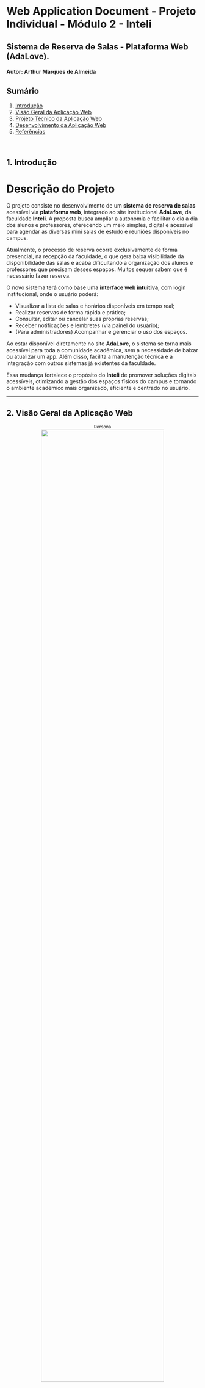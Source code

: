 # Web Application Document - Projeto Individual - Módulo 2 - Inteli

## Sistema de Reserva de Salas - Plataforma Web (AdaLove).

#### **Autor:** Arthur Marques de Almeida

## Sumário

1. [Introdução](#c1)  
2. [Visão Geral da Aplicação Web](#c2)  
3. [Projeto Técnico da Aplicação Web](#c3)  
4. [Desenvolvimento da Aplicação Web](#c4)  
5. [Referências](#c5)  

<br>

## <a name="c1"></a>1. Introdução 
# Descrição do Projeto

O projeto consiste no desenvolvimento de um **sistema de reserva de salas** acessível via **plataforma web**, integrado ao site institucional **AdaLove**, da faculdade **Inteli**. A proposta busca ampliar a autonomia e facilitar o dia a dia dos alunos e professores, oferecendo um meio simples, digital e acessível para agendar as diversas mini salas de estudo e reuniões disponíveis no campus.

Atualmente, o processo de reserva ocorre exclusivamente de forma presencial, na recepção da faculdade, o que gera baixa visibilidade da disponibilidade das salas e acaba dificultando a organização dos alunos e professores que precisam desses espaços. Muitos sequer sabem que é necessário fazer reserva.

O novo sistema terá como base uma **interface web intuitiva**, com login institucional, onde o usuário poderá:

- Visualizar a lista de salas e horários disponíveis em tempo real;
- Realizar reservas de forma rápida e prática;
- Consultar, editar ou cancelar suas próprias reservas;
- Receber notificações e lembretes (via painel do usuário);
- (Para administradores) Acompanhar e gerenciar o uso dos espaços.

Ao estar disponível diretamente no site **AdaLove**, o sistema se torna mais acessível para toda a comunidade acadêmica, sem a necessidade de baixar ou atualizar um app. Além disso, facilita a manutenção técnica e a integração com outros sistemas já existentes da faculdade.

Essa mudança fortalece o propósito do **Inteli** de promover soluções digitais acessíveis, otimizando a gestão dos espaços físicos do campus e tornando o ambiente acadêmico mais organizado, eficiente e centrado no usuário.


---

## <a name="c2"></a>2. Visão Geral da Aplicação Web

<div align="center">
  <sub>Persona</sub><br>
  <img src="assets/usuario.png" width="80%">
</div>

### 2.2. User Stories 

**(US01)**  
Como aluno, quero visualizar a lista de salas disponíveis para reserva, para escolher uma sala livre que atenda às minhas necessidades.

**(US02)**  
Como professor, quero realizar a reserva de uma sala diretamente pelo site da Adalove, para garantir um espaço adequado para ministrar aulas extras, reuniões ou atividades acadêmicas.

**(US03)**  
Como aluna, quero receber notificações de confirmação e lembrete das minhas reservas, para não esquecer dos horários e gerenciar melhor meu tempo.

**(US04)**  
Como administrador da faculdade, quero gerenciar (aprovar, cancelar ou alterar) reservas feitas pelos alunos, para manter o controle do uso das salas e resolver conflitos de agendamento.

## Analise INVEST do US02 (professor)
**(US02)**  
Como professor, quero realizar a reserva de uma sala diretamente pelo site da Adalove, para garantir um espaço adequado para ministrar aulas extras, reuniões ou atividades acadêmicas.

**I (Independente):**
Pode ser implementada separadamente das outras funcionalidades, como visualização de salas ou envio de notificações.

**N (Negociável):**
A forma como o professor realiza a reserva (ex: escolha de tipo de sala, aprovação automática ou manual) pode ser ajustada de acordo com as necessidades da faculdade.

**V (Valiosa):**
Permite que o professor tenha autonomia para planejar atividades acadêmicas sem depender do atendimento presencial, agilizando processos e otimizando o uso dos espaços.

**E (Estimável):**
A funcionalidade é bem definida (escolher sala, data, horário, quem estará presente, confirmar reserva) e pode ser facilmente estimada em termos de esforço de desenvolvimento.

**S (Small - Pequena):**
É pequena o bastante para ser desenvolvida e entregue em uma sprint de duração padrão, principalmente se focar inicialmente em um fluxo simples de reserva.

**T (Testável):**
Pode ser testada facilmente, verificando se o professor consegue selecionar uma sala e completar uma reserva pelo site da Adalove.

---

## <a name="c3"></a>3. Projeto da Aplicação Web

### 3.1. Modelagem do banco de dados  (Semana 3)

O modelo de tabelas foi projetado para suportar as funcionalidades do sistema de reservas de salas da plataforma AdaLove. Ele contempla usuários com diferentes perfis, controle de reservas e envio de notificações. A estrutura garante integridade e facilidade de gestão dos dados.

<div align="center">
  <sub>Persona</sub><br>
  <img src="assets/modelo-banco.png" width="80%">
</div>

**O sistema é composto por quatro entidades principais:**

1. Usuário  
Representa todos os usuários cadastrados na plataforma, podendo ter o tipo aluno, professor ou administrador.
2. Sala  
Define as salas disponíveis para reserva, com nome, capacidade e localização.
3. Reserva  
Representa os agendamentos feitos por usuários para uma determinada sala, data e horário.
4. Notificação  
Controla os lembretes e confirmações enviados aos usuários.

A seguir está o código SQL utilizado para criação das tabelas no Supabase/PostgreSQL:

```sql
-- Tabela: usuario
CREATE TABLE IF NOT EXISTS usuario (
  id_usuario SERIAL PRIMARY KEY,
  nome TEXT NOT NULL,
  email TEXT UNIQUE NOT NULL,
  senha TEXT NOT NULL,
  tipo_usuario TEXT NOT NULL CHECK (tipo_usuario IN ('aluno', 'professor', 'admin'))
);

-- Tabela: sala
CREATE TABLE IF NOT EXISTS sala (
  id_sala SERIAL PRIMARY KEY,
  nome TEXT NOT NULL,
  capacidade INT NOT NULL,
  localizacao TEXT NOT NULL
);

-- Tabela: reserva
CREATE TABLE IF NOT EXISTS reserva (
  id_reserva SERIAL PRIMARY KEY,
  id_usuario INT NOT NULL REFERENCES usuario(id_usuario),
  id_sala INT NOT NULL REFERENCES sala(id_sala),
  data_reserva DATE NOT NULL,
  horario_inicio TIME NOT NULL,
  horario_fim TIME NOT NULL,
  status_reserva TEXT NOT NULL DEFAULT 'pendente' CHECK (status_reserva IN ('pendente', 'aprovada', 'cancelada')),
  CHECK (horario_inicio < horario_fim)
);

-- Tabela: notificacao
CREATE TABLE IF NOT EXISTS notificacao (
  id_notificacao SERIAL PRIMARY KEY,
  id_usuario INT NOT NULL REFERENCES usuario(id_usuario),
  mensagem TEXT NOT NULL,
  tipo_notificacao TEXT NOT NULL,
  id_reserva INT REFERENCES reserva(id_reserva),
  data_envio TIMESTAMP DEFAULT CURRENT_TIMESTAMP,
  visualizada BOOLEAN DEFAULT FALSE
);

-- Tabela: administrador_acao
CREATE TABLE IF NOT EXISTS administrador_acao (
  id_acao SERIAL PRIMARY KEY,
  id_admin INT NOT NULL REFERENCES usuario(id_usuario),
  id_reserva INT NOT NULL REFERENCES reserva(id_reserva),
  acao TEXT NOT NULL CHECK (acao IN ('aprovou', 'cancelou')),
  data_acao TIMESTAMP DEFAULT CURRENT_TIMESTAMP
);
```

### 3.1.1 BD e Models (Semana 5)
1. Usuario

Responsável por representar os usuários do sistema (aluno, professor ou administrador). Os dados são armazenados na tabela `usuario`.

- **Campos:**
  - `id_usuario`: identificador único (chave primária)
  - `nome`: nome do usuário
  - `email`: endereço institucional (único)
  - `senha`: senha criptografada
  - `tipo_usuario`: define o tipo de usuário (`aluno`, `professor` ou `admin`)

- **Principais métodos:**
  - `criar({ nome, email, senha, tipo_usuario })`
  - `buscarPorEmail(email)`
  - `buscarPorId(id)`
  - `listarTodos()`

---

### 2. Sala

Modela as mini salas disponíveis para reserva, com suas características e localização.

- **Campos:**
  - `id_sala`: identificador único da sala
  - `nome`: nome da sala (ex: R01, S02)
  - `capacidade`: número máximo de pessoas
  - `localizacao`: andar da sala (ex: “0° andar”)

- **Principais métodos:**
  - `listarTodas()`
  - `buscarPorId(id_sala)`

---

### 3. Reserva

Gerencia as reservas feitas pelos usuários, incluindo horários e status. Também realiza validações de conflitos de horário.

- **Campos:**
  - `id_reserva`
  - `id_usuario` (FK)
  - `id_sala` (FK)
  - `data_reserva`
  - `horario_inicio`
  - `horario_fim`
  - `status_reserva`: `pendente`, `aprovada`, `cancelada`

- **Principais métodos:**
  - `criar({ id_usuario, id_sala, data_reserva, horario_inicio, horario_fim })`
  - `listarPorUsuario(id_usuario)`
  - `listarTodasComJoin()`
  - `atualizarStatus(id, status)`
  - `verificarConflito(id_sala, data, início, fim)`

---

### 4. Notificacao

Modela notificações que informam usuários sobre mudanças de status nas reservas.

- **Campos:**
  - `id_notificacao`
  - `id_usuario` (FK)
  - `mensagem`
  - `tipo_notificacao`: ex: `reserva_aprovada`, `reserva_cancelada`
  - `id_reserva` (opcional, FK)
  - `data_envio`
  - `visualizada` (boolean)

- **Principais métodos:**
  - `create({ id_usuario, tipo_notificacao, mensagem, id_reserva })`
  - `findByUsuario(id_usuario)`
  - `findById(id)`
  - `marcarComoVisualizada(id_notificacao)`

---

### 5. AdministradorAção

Controla o histórico de ações administrativas sobre as reservas.

- **Campos:**
  - `id_acao`
  - `id_admin` (FK)
  - `id_reserva` (FK)
  - `acao`: `aprovou` ou `cancelou`
  - `data_acao`

- **Principais métodos:**
  - `criar({ id_admin, id_reserva, acao })`

---

Esses models foram implementados no diretório `/repositories/`, promovendo separação entre a lógica de negócio e a camada de persistência. Todos os acessos ao banco de dados passam por esses arquivos, garantindo um código mais modular, reutilizável e fácil de testar.

### 3.2. Arquitetura (Semana 5)

<div align="center">
  <sub>Diagrama de Arquitetura</sub><br>
  <img src="assets\diagrama.png" width="80%">
</div>

### **Views**
Arquivos `.ejs` localizados na pasta `views/`. São responsáveis por exibir o conteúdo ao usuário e coletar dados através de formulários. Cada página representa uma funcionalidade específica:
- `login.ejs`: entrada de credenciais de acesso.
- `cadastro.ejs`: criação de novos usuários (com seleção de perfil).
- `home.ejs`: acesso ao sistema e navegação principal.
- `reservar.ejs`: exibe lista de salas e permite selecionar data e horário para reservar.
- `minhasReservas.ejs`: mostra ao usuário as suas reservas e permite cancelamento.
- `adminDashboard.ejs`: painel exclusivo para administradores aprovarem ou cancelarem reservas.

---

### **Controllers**
Os controllers recebem requisições HTTP, processam os dados recebidos, fazem as chamadas aos repositórios e retornam respostas (normalmente uma renderização de uma view com dados). Também controlam a lógica de sessão e autenticação:
- `usuarioController.js`: responsável por cadastro, login e listagem de usuários.
- `reservaController.js`: gerencia criação, listagem e atualização de status das reservas.
- `notificacaoController.js`: manipula notificações (listar, enviar e marcar como visualizadas).
- `adminController.js`: registra ações administrativas como aprovações de reservas.

---

### **Repositories**
Camada que interage diretamente com o banco de dados PostgreSQL (via Supabase). Os repositórios encapsulam todas as queries SQL e são invocados pelos controllers:
- `usuarioRepository.js`
- `reservaRepository.js`
- `notificacaoRepository.js`
- `salaRepository.js`
- `administradorAcaoRepository.js`

---

### **Models**
Os models descrevem a estrutura das entidades utilizadas no banco e são usados como referência para desenvolvimento, testes e documentação. No projeto atual, os models estão organizados como objetos JS nas seguintes entidades:
- `usuario`
- `reserva`
- `notificacao`
- `sala`
- `administrador_acao`

---

### **Banco de Dados**
O banco de dados é hospedado no **Supabase** e contém as seguintes tabelas:
- `usuario`: armazena nome, email, senha e tipo de perfil (admin/aluno/professor).
- `reserva`: dados sobre agendamento de salas (data, horário, status, usuário, sala).
- `sala`: dados estruturais das salas cadastradas (nome, capacidade, localização).
- `notificacao`: mensagens relacionadas a aprovações ou rejeições de reservas.
- `administrador_acao`: log das ações executadas por administradores.

---

##  Resumo dos Fluxos Principais

### **Login e Cadastro**
Usuário acessa `login.ejs` ou `cadastro.ejs`, envia os dados que são processados por `usuarioController.js`, validados e persistidos via `usuarioRepository.js`. A sessão do usuário é iniciada automaticamente após o login.

---

### **Reserva de Salas**
Usuário acessa `reservar.ejs`, seleciona sala, data e horário. `reservaController.js` valida os dados, verifica conflito de horário via `reservaRepository.js`, e se estiver tudo certo, cria a reserva com status "pendente". A reserva aparece na tela `minhasReservas.ejs`.

---

### **Minhas Reservas**
Na página `minhasReservas.ejs`, o usuário visualiza todas as suas reservas e pode cancelar alguma delas. O cancelamento altera o status da reserva via `reservaController.js` e atualiza o banco através de `reservaRepository.js`.

---

### **Painel Administrativo**
Exclusivo para usuários do tipo "admin". Ao acessar `adminDashboard.ejs`, todas as reservas pendentes são carregadas via `reservaController.js`. Cada linha tem dois botões: **aprovar** ou **cancelar**. A decisão é salva no banco e registrada via `administradorAcaoRepository.js`.

---

### **Notificações**
Ao aprovar ou rejeitar reservas, o `notificacaoController.js` cria notificações para os usuários envolvidos. Na tela de notificações (não exibida separadamente), o usuário pode visualizar ou marcar como lidas. Tudo isso é feito com base em `notificacaoRepository.js`.

### 3.3. Wireframes (Semana 03)

<div align="center">
    <sub>Wireframe Fluxo do Usuário</sub><br>
    <img src="assets/fluxo_usuario.png" width="85%"><br>
    <a href="https://www.figma.com/design/2UVmkvQp59TqM8lI4yCnOM/Untitled?node-id=0-1&m=dev&t=2f3UpjqqJatKLPja-1" target="_blank">
      <sup>Link Figma</sup></a>
      <br>
      <sup> O wireframe apresenta o fluxo do sistema de reservas da plataforma Adalove, permitindo que alunos e professores realizem login, visualizem a lista de salas disponíveis e filtrem por critérios como data, bloco e capacidade. Através da tabela de reservas, o usuário escolhe um horário e confirma a reserva. A tela “Minhas Reservas” exibe agendamentos futuros com opções de cancelamento. Além disso, o sistema envia notificações de confirmação e lembrete, facilitando o controle dos compromissos acadêmicos.</sup>
</div>
  

<div align="center">
  <sub>Wireframe Fluxo do Administrador</sub><br>
  <img src="assets/fluxo_adm.png" width="85%"><br>
  <a href="https://www.figma.com/design/2UVmkvQp59TqM8lI4yCnOM/Untitled?node-id=0-1&m=dev&t=2f3UpjqqJatKLPja-1" target="_blank">
    <sup>Link Figma</sup>
  </a><br>
  <sup>O wireframe apresenta a interface destinada à área administrativa do sistema de reservas da faculdade. Após realizar login com nome, e-mail e senha, o administrador é direcionado para uma tela de gerenciamento das solicitações de reserva de salas. Nessa grade, são exibidas todas as reservas feitas pelos alunos, organizadas por horário e sala, com os respectivos dados dos solicitantes. A funcionalidade central dessa interface permite ao administrador aprovar, cancelar ou alterar reservas diretamente da tabela, oferecendo uma visão consolidada que facilita o controle da ocupação dos espaços e a resolução de possíveis conflitos de agendamento.</sup>
</div>

### 3.4. Guia de estilos (Semana 05)

O guia de estilos do sistema **Checkin Room** define um conjunto de componentes visuais, tipografias, cores e ícones com o objetivo de garantir uma identidade visual consistente, moderna e acessível em todas as páginas da aplicação.

<div align="center">
  <sub>Guia de estilos</sub><br>
  <img src="assets\guia-projeto.png" width="80%">
</div>

##  Tipografia

A hierarquia tipográfica segue os padrões estabelecidos na seção **Typography**, com variações de peso e tamanho para indicar títulos, subtítulos e textos auxiliares. Isso contribui para a escaneabilidade e a leitura rápida das informações nas interfaces.

- `h1` até `h6` são utilizados conforme o nível de importância textual.
- Títulos principais utilizam fonte destacada (h1 a h2) em roxo escuro (`#3F3357`).
- Títulos de seções, subtítulos ou legendas de campos seguem a sequência de peso e cor.

##  Paleta de Cores

As cores foram escolhidas para transmitir modernidade, funcionalidade e acessibilidade:

- **`#E84A4A` (vermelho):** botões de *cancelar*, *agendar* e indicar status de *rejeitada*.
- **`#3118EF` (azul):** indica status do tipo de usuário *aluno*.
- **`#18A135` (verde):** indica status *confirmada* ou ações de aprovação.
- **`#8E6821` (amarelo queimado):** indica usuário do tipo *professor*.
- Tons neutros como `#3F3357`, `#261B38`, `#120C1D` e `#FFFFFF` são usados em fundo, textos, bordas e estrutura visual da interface.

##  Ícones

Os ícones foram padronizados para facilitar a navegação e compreensão da interface, com significados claros:

- ☰ Ícone de **menu sanduíche**: alterna a *sidebar lateral*.
- 🔔 Ícone de **sino**: acessa as *notificações*.
- 📚 Ícone de **notas**: leva à tela de *reservas*.
- 📁 Ícone de **pasta**: leva à tela de *minhas reservas*.

Esses ícones estão presentes na navegação lateral e seguem o mesmo padrão visual do restante da aplicação, respeitando a hierarquia visual e a harmonia de cores.

##  Ilustrações

As ilustrações utilizadas seguem uma linha visual institucional e tecnológica. São usadas pontualmente na home e em páginas chave para humanizar a interface e reforçar o vínculo com o ambiente físico do Inteli.

---

Este guia de estilos deve ser consultado sempre que novos componentes forem criados ou alterados, garantindo consistência na experiência do usuário e coerência com a identidade visual do sistema **Checkin Room**.



### 3.5. Protótipo de alta fidelidade (Semana 05)

##  Protótipo de Alta Fidelidade

Abaixo estão algumas telas ilustrativas do sistema **Checkin Room**, demonstrando a experiência do usuário durante o uso da plataforma. Cada tela foi desenvolvida com base em princípios de clareza, acessibilidade e fluidez de navegação.

---

###  Tela de Login

<div align="center">
  <sub>Tela de Login</sub><br>
  <img src="assets/login.png" width="80%">
</div>

Essa é a porta de entrada do sistema. Aqui, o usuário preenche seu e-mail institucional e senha para acessar a plataforma. A interface é dividida em duas partes: uma visual com a foto do ambiente real da instituição (à esquerda) e o formulário de acesso (à direita), reforçando a identidade do Inteli.

---

###  Tela Home (Pós-Login)

<div align="center">
  <sub>Tela Home</sub><br>
  <img src="assets/home.png" width="80%">
</div>

Após o login, o usuário é direcionado para a tela principal do sistema. Nela, ele encontra quatro opções principais:
- **Ver Salas Disponíveis**: direciona para a tela de agendamento.
- **Minhas Reservas**: exibe todas as reservas que o usuário já fez.
- **Lembretes**: acesso às notificações recebidas.
- **Acesso Rápido**: reforça a importância do login institucional para segurança.

A interface inclui também um campo de busca e ícones de menu lateral para facilitar a navegação.

---

###  Tela de Reservar Salas

<div align="center">
  <sub>Tela de Reservar Salas</sub><br>
  <img src="assets/reservar.png" width="80%">
</div>

Esta tela apresenta uma tabela com a listagem das salas disponíveis, suas capacidades, andares e horários. O botão **"Agendar"** aparece nas células correspondentes aos horários livres, permitindo que o usuário selecione o melhor horário para reserva.

---

###  Tela Minhas Reservas

<div align="center">
  <sub>Tela Minhas Reservas</sub><br>
  <img src="aassets/minhas-reservas.png" width="80%">
</div>

Aqui o usuário visualiza todas as reservas feitas por ele. Cada cartão mostra a sala, horário e status atual da reserva (ex: confirmada, cancelada ou finalizada). É possível cancelar reservas ainda pendentes diretamente por essa tela.

---

###  Tela Painel do Administrador

<div align="center">
  <sub>Tela Painel do Administrador</sub><br>
  <img src="assets\dasboard.png" width="80%">
</div>

Visível apenas para usuários com permissão de administrador. Essa tela exibe todas as reservas realizadas no sistema. O administrador pode aprovar ou rejeitar diretamente as solicitações de reserva e visualizar detalhes como nome do usuário, prioridade (aluno ou professor) e horários.

---

###  Link do Protótipo Completo

[🔗 Acesse o protótipo completo no Figma](https://www.figma.com/design/2UVmkvQp59TqM8lI4yCnOM/Untitled?node-id=68-412&t=pmopyoE3rDJkOYhA-1) <!-- substitua com o link público do seu protótipo -->


## 3.6. WebAPI e Endpoints (Semana 05)

A seguir estão descritos todos os endpoints implementados na API web do sistema **Checkin Room**. Esses endpoints permitem interações como login, cadastro, agendamento de salas, visualização de reservas e administração.

---

###  Autenticação de Usuário

#### `POST /login`
- **Descrição**: Realiza o login de um usuário com e-mail e senha.
- **Body**:
```json
{
  "email": "usuario@sou.inteli.edu.br",
  "senha": "********"
}
```
- **Resposta**: Redireciona para `/home`.

#### `POST /usuarios`
- **Descrição**: Cadastra um novo usuário no sistema.
- **Body**:
```json
{
  "nome": "Usuário Exemplo",
  "email": "usuario@sou.inteli.edu.br",
  "senha": "********",
  "tipo_usuario": "aluno"
}
```
- **Resposta**: Redireciona para a tela de login.

---

###  Usuários

#### `GET /usuarios`
- **Descrição**: Lista todos os usuários cadastrados (uso administrativo).
- **Resposta**: JSON com a lista de usuários.

#### `GET /usuarios/:id`
- **Descrição**: Busca detalhes de um usuário pelo ID.
- **Resposta**: JSON com os dados do usuário.

---

###  Reservas

#### `GET /reservar`
- **Descrição**: Exibe a interface de reservas com listagem de salas e horários disponíveis.

#### `POST /reservas`
- **Descrição**: Cria uma nova reserva para uma sala.
- **Body**:
```json
{
  "id_sala": 3,
  "data_reserva": "2025-05-25",
  "horario_inicio": "14:00",
  "horario_fim": "15:00"
}
```
- **Resposta**: Redireciona para `/reservas/:id_usuario/minhas`.

#### `GET /reservas/:id_usuario/minhas`
- **Descrição**: Lista todas as reservas feitas por um usuário específico.

#### `GET /reservas`
- **Descrição**: Lista todas as reservas do sistema (uso do administrador).

#### `PUT /reservas/:id/aprovar`
- **Descrição**: Aprova uma reserva (admin).
- **Resposta**: Atualiza status e recarrega a tela de administração.

#### `PUT /reservas/:id/cancelar`
- **Descrição**: Cancela uma reserva (usuário ou admin).

---

###  Notificações

#### `GET /notificacoes/:id_usuario`
- **Descrição**: Lista todas as notificações enviadas ao usuário.

#### `PUT /notificacoes/:id`
- **Descrição**: Marca uma notificação como visualizada.

---

###  Extras

#### `GET /admin`
- **Descrição**: Acessa o painel do administrador com todas as reservas pendentes para aprovação ou rejeição.

#### `GET /home`
- **Descrição**: Página inicial pós-login com atalhos para reservas, lembretes e ações rápidas.

---

### 3.7 Interface e Navegação (Semana 07)

*Descreva e ilustre aqui o desenvolvimento do frontend do sistema web, explicando brevemente o que foi entregue em termos de código e sistema. Utilize prints de tela para ilustrar.*

# 3.7 Interface e Navegação

## Visão Geral do Frontend

O frontend do sistema **Checkin Room** foi desenvolvido utilizando **EJS (Embedded JavaScript)** como template engine, **CSS3** para estilização e **JavaScript vanilla** para interatividade. A arquitetura segue o padrão **MVC (Model-View-Controller)**, onde as views são responsáveis pela apresentação e interface do usuário.

## Tecnologias Utilizadas

- **Template Engine**: EJS (Embedded JavaScript)
- **Estilização**: CSS3 com variáveis CSS customizadas
- **Interatividade**: JavaScript ES6+
- **Layout**: Flexbox e CSS Grid
- **Responsividade**: Media queries
- **Componentes**: Sidebar e Topbar reutilizáveis

## Arquitetura de Componentes

O sistema utiliza uma arquitetura de componentes modulares:

````
Frontend Architecture:
├── Components/
│   ├── Sidebar (Navegação lateral)
│   ├── Topbar (Barra superior)
│   └── Layout (Container principal)
├── Pages/
│   ├── Login/Cadastro (Autenticação)
│   ├── Home (Dashboard principal)
│   ├── Reservar (Interface de reservas)
│   ├── Minhas Reservas (Histórico do usuário)
│   └── Dashboard Admin (Painel administrativo)
└── Styles/
    ├── Global (Variáveis e reset)
    ├── Components (Estilos reutilizáveis)
    └── Pages (Estilos específicos)
````
## Sistema de Design

Paleta de Cores

```
:root {
  /* Cores Primárias */
  --primary-color: #2e2640;      /* Roxo escuro */
  --primary-hover: #40385c;      /* Roxo claro */
  
  /* Cores Funcionais */
  --success-color: #18A135;      /* Verde - Aprovado */
  --secondary-color: #E84A4A;    /* Vermelho - Cancelado */
  --student-color: #3118EF;      /* Azul - Aluno */
  --teacher-color: #8E6821;      /* Amarelo - Professor */
  
  /* Cores Neutras */
  --neutral-light: #FFFFFF;      /* Branco */
  --neutral-dark: #3F3357;       /* Cinza escuro */
}
```
Tipografia

- Fonte: Arial, sans-serif
- Tamanhos: Sistema escalável com variáveis CSS
- Hierarquia: Títulos, subtítulos e texto corpo bem definidos
-
## Páginas e Funcionalidades
### Página de Login

Arquivo:  ```` views/login.ejs````| CSS: ````public/CSS/Login/styles.css````

Funcionalidades Implementadas:

- Formulário de autenticação responsivo
- Validação de campos obrigatórios
- Feedback visual para erros
- Design centrado com imagem de fundo
- Botão "Home" para navegação

Características Técnicas:

```
<!-- Estrutura do formulário -->
<form action="/login" method="POST" class="login-form">
  <input type="email" name="email" required>
  <input type="password" name="senha" required>
  <button type="submit">Entrar</button>
</form>
```
### Página de Cadastro

Arquivo:  ```views/cadastro.ejs``` | CSS:  ```public/CSS/cadastro/styles.css```

Funcionalidades Implementadas:

- Formulário de registro completo
- Seleção de tipo de usuário (Aluno/Professor/Admin)
- Validação de email único
- Criptografia de senha (bcrypt)
- Design consistente com a página de login

Características Técnicas:

```
<!-- Seleção de tipo de usuário -->
<select name="tipo" required>
  <option value="aluno">Aluno</option>
  <option value="professor">Professor</option>
  <option value="admin">Administrador</option>
</select>
```

### Página Home (Dashboard Principal)

Arquivo:  ```views/home.ejs``` | CSS:  ```public/CSS/homePage/styles.css```

Funcionalidades Implementadas:

- Sidebar com navegação principal
- Topbar com controles de usuário
- Cards informativos sobre o sistema
- Seção de estatísticas
- Área administrativa (para admins)
- Texto de fundo "CHECKIN ROOM"

Componentes Principais:

```
<!-- Sidebar de Navegação -->
<nav class="sidebar">
  <ul>
    <li><a href="/reservar">📅 Reservas</a></li>
    <li><a href="/minhas-reservas">📋 Minhas Reservas</a></li>
    <li><a href="/admin">⚙️ Painel Admin</a></li>
  </ul>
</nav>

<!-- Topbar -->
<header class="topbar">
  <button class="sidebar-toggle">☰</button>
  <a href="/" class="btn-logout">🚪 Sair</a>
</header>
```

### Página Minhas Reservas

Arquivo:  ```views/minhasReservas.ejs``` | CSS:  ```public/CSS/minhasReservas/styles.css```

Funcionalidades Implementadas:

- Histórico completo de reservas
- Sistema de badges coloridos:
- 🟢 Verde: Aprovada
- 🔴 Vermelho: Cancelada
- ⚫ Cinza: Finalizada (expirada)
- Detecção automática de reservas expiradas
- Botão de cancelamento (quando aplicável)
- Contador de reservas

Sistema de Status:
```
// Detecção de reservas expiradas
const dataHoraFim = new Date(dataReserva);
dataHoraFim.setHours(parseInt(horas), parseInt(minutos));
const expirou = dataHoraFim < new Date();

if (expirou && statusFinal === 'aprovada') {
  statusFinal = 'finalizada';
}
```

### Interatividade e UX

Funcionalidades JavaScript:

- Validação em tempo real nos formulários
- Interface dinâmica no dashboard admin
- Feedback visual para ações do usuário
- Animações suaves para transições
- Estados de loading para operações assíncronas

Experiência do Usuário:

- Navegação intuitiva com ícones claros
- Feedback imediato para todas as ações
- Estados visuais para diferentes situações
- Confirmações para ações críticas
- Mensagens de erro contextuais

### Acessibilidade

- Contraste adequado entre texto e fundo
- Tamanhos de fonte legíveis
- Botões com área de clique adequada
- Navegação por teclado funcional
- Semântica HTML correta

### Performance

- CSS modular por página
- JavaScript otimizado sem bibliotecas desnecessárias
- Imagens otimizadas nos assets
- Carregamento eficiente de recursos
- Cache de assets estáticos

### Estrutura de Arquivos CSS

```
public/CSS/
├── components/
│   └── layout.css          # Sidebar, topbar, layout global
├── Login/
│   └── styles.css          # Estilos da página de login
├── cadastro/
│   └── styles.css          # Estilos da página de cadastro
├── homePage/
│   └── styles.css          # Estilos da home
├── reservar/
│   └── styles.css          # Estilos da página de reservar
├── minhasReservas/
│   └── styles.css          # Estilos de minhas reservas
└── Dashboard/
    └── styles.css          # Estilos do dashboard admin
```

O frontend entregue oferece uma experiência completa e moderna, com interface responsiva, componentes reutilizáveis e funcionalidades avançadas que atendem a todos os requisitos do sistema de reservas de salas.


---


## <a name="c4"></a>4. Desenvolvimento da Aplicação Web (Semana 8)

### 4.1 Demonstração do Sistema Web (Semana 8)

[Assista ao vídeo](assets\Ponderda_MVC.mp4)

### 4.2 Conclusões e Trabalhos Futuros (Semana 8)

*Indique pontos fortes e pontos a melhorar de maneira geral.*
*Relacione também quaisquer outras ideias que você tenha para melhorias futuras.*

#### Pontos Fortes do Sistema

Arquitetura e Tecnologia

- Estrutura MVC bem definida com Repository Pattern para escalabilidade

- Stack moderna e estável (Node.js, PostgreSQL, EJS)

- Código modular e organizado facilitando manutenção

- Segurança implementada com criptografia bcrypt e validações
  
Experiência do Usuário

- Interface intuitiva e responsiva funcionando em todos os dispositivos

- Feedback visual imediato para todas as ações

- Validações em tempo real orientando o usuário

- Sistema de prioridades automáticas otimizando fluxo administrativo

Funcionalidades de Negócio

- Controle de acesso robusto por tipo de usuário

- Validações inteligentes prevenindo conflitos

- Interface administrativa eficiente com atualizações dinâmicas

- Sistema de status visual com badges coloridos

#### Pontos a Melhorar

Funcionalidades

- Sistema de notificações por email para confirmações

- Relatórios administrativos para análise de uso

- Busca e filtros avançados na interface

- Testes automatizados (unit, integration, e2e)

Aspectos Técnicos

- Documentação da API para futuras integrações

- Cache Redis para melhor performance

- Logs estruturados para monitoramento

- Backup automatizado do banco de dados

#### Trabalhos Futuros

Curto Prazo (1-3 meses)

- Sistema de notificações por email automático

- Relatórios básicos de ocupação de salas

- Testes automatizados para garantir qualidade

- Melhorias de performance com cache

Médio Prazo (3-6 meses)

- API REST completa para integrações externas

- Dashboard de analytics com gráficos interativos

- Progressive Web App (PWA) para instalação móvel

- Integração com calendários institucionais


Longo Prazo (6-12 meses)

- Integração com sistemas acadêmicos (SSO, importação de usuários)

- Dispositivos IoT para monitoramento automático de ocupação

- Inteligência artificial para otimização de alocação

- Arquitetura de microserviços para alta escalabilidade


## <a name="c5"></a>5. Referências

_Incluir as principais referências de seu projeto, para que seu parceiro possa consultar caso ele se interessar em aprofundar. Um exemplo de referência de livro e de site:_<br>

---
---
